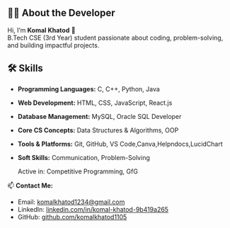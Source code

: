 ## 👩‍💻 About the Developer

 Hi, I’m **Komal Khatod** 👋  
 B.Tech CSE (3rd Year) student passionate about coding, problem-solving, and building impactful projects.   
 ## 🛠 Skills

- **Programming Languages:** C, C++, Python, Java  
- **Web Development:** HTML, CSS, JavaScript, React.js  
- **Database Management:** MySQL, Oracle SQL Developer
- **Core CS Concepts:** Data Structures & Algorithms, OOP
- **Tools & Platforms:** Git, GitHub, VS Code,Canva,Helpndocs,LucidChart 
- **Soft Skills:**  Communication, Problem-Solving

  Active in: Competitive Programming, GfG  

📫 **Contact Me:**  
- Email: komalkhatod1234@gmail.com  
- LinkedIn: [linkedin.com/in/komal-khatod-9b419a265](https://linkedin.com/in/komal-khatod-9b419a265)  
- GitHub: [github.com/komalkhatod1105](https://github.com/komalkhatod1105)
